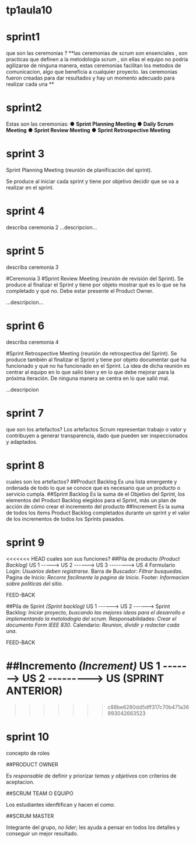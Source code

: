  # tp1aula10
# sprint1
que son las ceremonias ? 
**las ceremonias de scrum son ensenciales , son practicas que definen a la metodologia scrum , sin ellas el equipo no podria agilizarse de ninguna manera, estas ceremonias facilitan los metodos de comunicacion, algo que beneficia a cualquier proyecto.
las ceremonias fueron creadas para dar resultados y hay un momento adecuado para realizar cada una **
# sprint2
Estas son las ceremonias:
● **Sprint Planning Meeting**
● **Daily Scrum Meeting**
● **Sprint Review Meeting**
● **Sprint Retrospective Meeting**

# sprint 3

Sprint Planning Meeting (reunión de planificación del sprint).

Se produce al iniciar cada sprint y tiene por  objetivo decidir que se va a realizar en el sprint. 

# sprint 4
describa ceremonia 2
...descripcion...
# sprint 5
describa ceremonia 3

#Ceremonia 3 
#Sprint Review Meeting (reunión de revisión del Sprint). 
Se produce al finalizar el Sprint y
tiene por objeto mostrar qué es lo que se ha completado y qué no. Debe estar presente el
Product Owner.


...descripcion...
# sprint 6
describa ceremonia 4

#Sprint Retrospective Meeting (reunión de retrospectiva del Sprint). Se produce también al
finalizar el Sprint y tiene por objeto documentar qué ha funcionado y qué no ha funcionado
en el Sprint. La idea de dicha reunión es centrar al equipo en lo que salió bien y en lo que
debe mejorar para la próxima iteración. De ninguna manera se centra en lo que salió mal.

...descripcion
# sprint 7
que son los artefactos? Los artefactos Scrum representan trabajo o valor y contribuyen a generar transparencia, dado que pueden ser inspeccionados y adaptados.

# sprint 8
cuales son los artefactos?
##Product Backlog 
Es una lista emergente y ordenada de todo lo que se conoce que es necesario que un producto o servicio cumpla.
##Sprint Backlog 
Es la suma de el Objetivo del Sprint, los elementos del Product Backlog elegidos para el Sprint, más un plan de acción de cómo crear el incremento del producto
##Increment
Es la suma de todos los ítems  Product Backlog  completados durante un sprint  y el valor de los incrementos de todos los Sprints pasados.

# sprint 9
<<<<<<< HEAD
cuales son sus funciones?
##Pila de producto _(Product Backlog)_
US 1 -----> US 2 ------> US 3 --------> US 4 
Formulario Login: _Usuarios deben registrarse_.
Barra de Buscador: _Filtrar busquedas_.
Pagina de Inicio: _Recorre facilmente la pagina de Inicio_.
Footer: _Informacion sobre politicas del sitio_.

FEED-BACK

##Pila de Sprint _(Sprint backlog)_
US 1 ------> US 2 ------>
Sprint Backlog: _Iniciar proyecto, buscando las mejores ideas para el desarrollo e implementando la metolodogia del scrum_.
Responsabilidades: _Crear el documento Form IEEE 830_.
Calendario: _Reunion, dividir y redactar cada una_.

FEED-BACK

##Incremento _(Increment)_
US 1 -------> US 2 ---------> US (SPRINT ANTERIOR)
=======
>>>>>>> c88be6280dd5dff317c70b471a36993042663523





# sprint 10
concepto de roles

##PRODUCT OWNER

Es _responsable_ de definir y priorizar _temas y objetivos_ con criterios de aceptacion.

##SCRUM TEAM O EQUIPO

Los estudiantes idenftifican y hacen el _como_.

##SCRUM MASTER

Integrante del grupo, _no lider_; les ayuda a pensar en todos los detalles y conseguir un mejor resultado.

